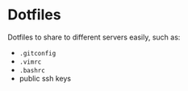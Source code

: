 # Dotfiles

Dotfiles to share to different servers easily, such as:
* `.gitconfig`
* `.vimrc`
* `.bashrc`
* public ssh keys